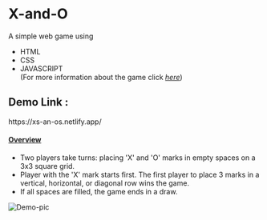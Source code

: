 # X-and-O

A simple web game using 
* HTML
* CSS
* JAVASCRIPT</br>
(For more information about the game click <a href="https://en.wikipedia.org/wiki/Tic-tac-toe" ><i>here</i></a>)

<h2>Demo Link :</h2>
https://xs-an-os.netlify.app/

<u><h4>Overview</h4></u>
* Two players take turns: placing 'X' and 'O' marks in empty spaces on a 3x3 square grid.
* Player with the 'X' mark starts first. The first player to place 3 marks in a vertical, horizontal, or diagonal row wins the game.
* If all spaces are filled, the game ends in a draw.

![Demo-pic](https://user-images.githubusercontent.com/108338208/215787064-c3898bd4-1233-42dc-8592-f7ddd39481b7.png)
